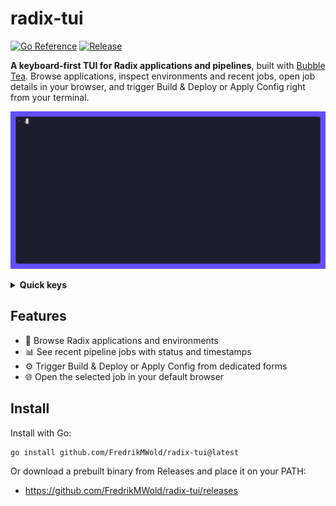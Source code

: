 # radix-tui

[![Go Reference](https://pkg.go.dev/badge/github.com/FredrikMWold/radix-tui.svg)](https://pkg.go.dev/github.com/FredrikMWold/radix-tui)
[![Release](https://img.shields.io/github/v/release/FredrikMWold/radix-tui?sort=semver)](https://github.com/FredrikMWold/radix-tui/releases)

**A keyboard-first TUI for Radix applications and pipelines**, built with [Bubble Tea](https://github.com/charmbracelet/bubbletea). Browse applications, inspect environments and recent jobs, open job details in your browser, and trigger Build & Deploy or Apply Config right from your terminal.

![Demo](./radix-tui-demo.gif)

<details>
	<summary><strong>Quick keys</strong></summary>

| Context | Key | Action |
|---|---|---|
| Applications | `↑`/`↓` | Move selection |
| Applications | `Enter` | Select application |
| Pipeline | `↑`/`↓` | Move selection |
| Pipeline | `Enter` | Open job in browser |
| Pipeline | `Ctrl+n` | Build & Deploy form |
| Pipeline | `Ctrl+a` | Apply Config form |
| Pipeline | `Ctrl+r` | Refresh application |
| Anywhere | `Esc` | Back (context aware) |
| Anywhere | `q`/`Ctrl+C` | Quit |

> Tip: The help footer updates based on what you can do in the current view.

</details>

## Features

- 🧭 Browse Radix applications and environments
- 📊 See recent pipeline jobs with status and timestamps
- ⚙️ Trigger Build & Deploy or Apply Config from dedicated forms
- 🌐 Open the selected job in your default browser

## Install

Install with Go:

```sh
go install github.com/FredrikMWold/radix-tui@latest
```

Or download a prebuilt binary from Releases and place it on your PATH:

- https://github.com/FredrikMWold/radix-tui/releases